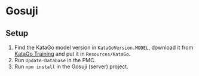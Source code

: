 # Gosuji

## Setup
1. Find the KataGo model version in `KataGoVersion.MODEL`, download it from [KataGo Training](https://katagotraining.org/networks/) and put it in `Resources/KataGo`.
2. Run `Update-Database` in the PMC.
3. Run `npm install` in the Gosuji (server) project.

